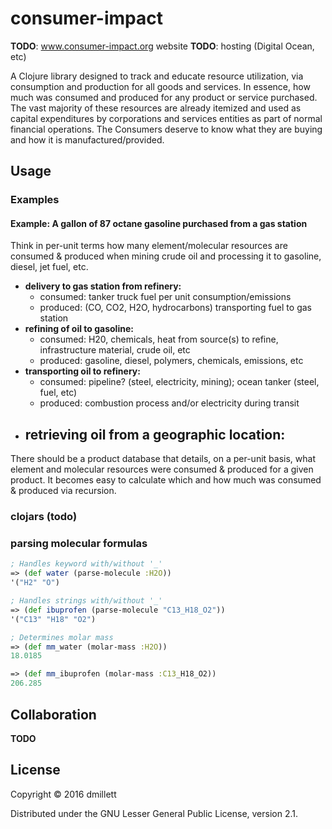 # consumer-impact

**TODO**: www.consumer-impact.org website
**TODO**: hosting (Digital Ocean, etc)

A Clojure library designed to track and educate resource utilization, via consumption and production
for all goods and services. In essence, how much was consumed and produced for any product or
service purchased. The vast majority of these resources are already itemized and used as capital
expenditures by corporations and services entities as part of normal financial operations. The Consumers
deserve to know what they are buying and how it is manufactured/provided.  


<a name="usage"/></a>
## Usage

<a name="examples"/></a>
### Examples

#### Example: A gallon of 87 octane gasoline purchased from a gas station
Think in per-unit terms how many element/molecular resources are consumed & produced
when mining crude oil and processing it to gasoline, diesel, jet fuel, etc.

   - **delivery to gas station from refinery:**
     - consumed: tanker truck fuel per unit consumption/emissions
     - produced: (CO, CO2, H2O, hydrocarbons) transporting fuel to gas station
   - **refining of oil to gasoline:**
     - consumed: H20, chemicals, heat from source(s) to refine, 
                 infrastructure material, crude oil, etc
     - produced: gasoline, diesel, polymers, chemicals, emissions, etc
   - **transporting oil to refinery:** 
     - consumed: pipeline? (steel, electricity, mining); ocean tanker (steel, fuel, etc)
     - produced: combustion process and/or electricity during transit
   - **retrieving oil from a geographic location:**
     - 

There should be a product database that details, on a per-unit basis, what element and molecular
resources were consumed & produced for a given product. It becomes easy to calculate which and how
much was consumed & produced via recursion.

### clojars (todo) 

### parsing molecular formulas

```clojure
; Handles keyword with/without '_'
=> (def water (parse-molecule :H2O))
'("H2" "O")

; Handles strings with/without '_'
=> (def ibuprofen (parse-molecule "C13_H18_O2"))
'("C13" "H18" "O2")

; Determines molar mass
=> (def mm_water (molar-mass :H2O))
18.0185

=> (def mm_ibuprofen (molar-mass :C13_H18_O2))
206.285
```

<a name="collaboration"/></a>
## Collaboration

**TODO**

## License

Copyright © 2016 dmillett

Distributed under the GNU Lesser General Public License, version 2.1.
